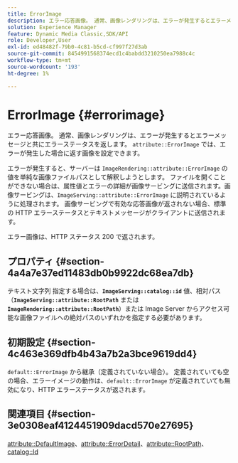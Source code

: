 ```yaml
---
title: ErrorImage
description: エラー応答画像。 通常、画像レンダリングは、エラーが発生するとエラーメッセージと共にエラーステータスを返します。
solution: Experience Manager
feature: Dynamic Media Classic,SDK/API
role: Developer,User
exl-id: ed48482f-79b0-4c81-b5cd-cf997f27d3ab
source-git-commit: 8454991568374ecd1c4babdd3210250ea7988c4c
workflow-type: tm+mt
source-wordcount: '193'
ht-degree: 1%

---
```


# ErrorImage {#errorimage}

エラー応答画像。 通常、画像レンダリングは、エラーが発生するとエラーメッセージと共にエラーステータスを返します。 `attribute::ErrorImage` では、エラーが発生した場合に返す画像を設定できます。

エラーが発生すると、サーバーは `ImageRendering::attribute::ErrorImage` の値を単純な画像ファイルパスとして解釈しようとします。 ファイルを開くことができない場合は、属性値とエラーの詳細が画像サービングに送信されます。画像サービングは、`ImageServing::attribute::ErrorImage` に説明されているように処理されます。 画像サービングで有効な応答画像が返されない場合、標準の HTTP エラーステータスとテキストメッセージがクライアントに送信されます。

エラー画像は、HTTP ステータス 200 で返されます。

## プロパティ {#section-4a4a7e37ed11483db0b9922dc68ea7db}

テキスト文字列 指定する場合は、**`ImageServing::catalog::id`** 値、相対パス（**`ImageServing::attribute::RootPath`** または **`ImageRendering::attribute::RootPath`**）または Image Server からアクセス可能な画像ファイルへの絶対パスのいずれかを指定する必要があります。

## 初期設定 {#section-4c463e369dfb4b43a7b2a3bce9619dd4}

`default::ErrorImage` から継承（定義されていない場合）。 定義されていても空の場合、エラーイメージの動作は、`default::ErrorImage` が定義されていても無効になり、HTTP エラーステータスが返されます。

## 関連項目 {#section-3e0308eaf4124451909dacd570e27695}

[attribute::DefaultImage](../../../../../ir-api/material-cat/image-rendering-api-ref/c-ir-material-catalog/c-ir-attributes-reference/r-ir-defaultpix.md#reference-102c98f9b5d24d2aaaeb756653fb0e6f)、[attribute::ErrorDetail](../../../../../ir-api/material-cat/image-rendering-api-ref/c-ir-material-catalog/c-ir-attributes-reference/r-ir-errordetail.md#reference-123b56eed6cf49cea6e0490672b7c53b)、[attribute::RootPath](../../../../../ir-api/material-cat/image-rendering-api-ref/c-ir-material-catalog/c-ir-attributes-reference/r-ir-rootpath.md#reference-a4d7c96b62e14fcbad1740c702f160f3)、[catalog::Id](../../../../../ir-api/material-cat/image-rendering-api-ref/c-ir-material-catalog/c-ir-material-data-reference/r-ir-id.md#reference-cba2a53a952e403fb57a4e8569f9cf85)
